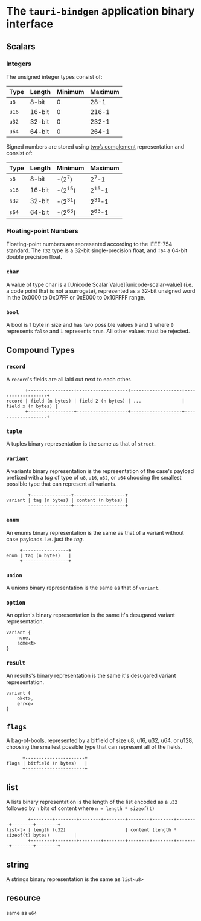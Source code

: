 # The `tauri-bindgen` application binary interface

## Scalars

### Integers

The unsigned integer types consist of:

| Type  | Length | Minimum | Maximum |
| ----- | ------ | ------- | ------- |
| `u8`  | 8-bit  | 0       | 28-1    |
| `u16` | 16-bit | 0       | 216-1   |
| `u32` | 32-bit | 0       | 232-1   |
| `u64` | 64-bit | 0       | 264-1   |

Signed numbers are stored using [two’s complement][twos-complement] representation and consist of:

| Type  | Length | Minimum           | Maximum          |
| ----- | ------ | ----------------- | ---------------- |
| `s8`  | 8-bit  | -(2<sup>7</sup>)  | 2<sup>7</sup>-1  |
| `s16` | 16-bit | -(2<sup>15</sup>) | 2<sup>15</sup>-1 |
| `s32` | 32-bit | -(2<sup>31</sup>) | 2<sup>31</sup>-1 |
| `s64` | 64-bit | -(2<sup>63</sup>) | 2<sup>63</sup>-1 |

### Floating-point Numbers

Floating-point numbers are represented according to the IEEE-754 standard. The
`f32` type is a 32-bit single-precision float, and `f64` a 64-bit double precision float.

### `char`

A value of type char is a [Unicode Scalar Value][unicode-scalar-value] (i.e. a code point that is not a surrogate), represented as a 32-bit unsigned word in the 0x0000 to 0xD7FF or 0xE000 to 0x10FFFF range.

### `bool`

A bool is 1 byte in size and has two possible values `0` and `1` where `0` represents `false` and `1` represents `true`. All other values must be rejected.  

## Compound Types

### `record`

A `record`'s fields are all laid out next to each other.

```
       +-----------------+-------------------+-------------------+-------------------+ 
record | field (n bytes) | field 2 (n bytes) | ...               | field x (n bytes) |
       +-----------------+-------------------+-------------------+-------------------+ 
```

### `tuple`

A tuples binary representation is the same as that of `struct`.

### `variant`

A variants binary representation is the representation of the case's payload prefixed with a *tag* of type of `u8`, `u16`, `u32`, or `u64` choosing the smallest possible type that can represent all variants.

```
        +---------------+-------------------+
variant | tag (n bytes) | content (n bytes) |
        ----------------+-------------------+
```

### `enum`

An enums binary representation is the same as that of a variant without case payloads. I.e. just the *tag*.

```
     +-----------------+
enum | tag (n bytes)   |
     +-----------------+
```

### `union`

A unions binary representation is the same as that of `variant`.

### `option`

An option's binary representation is the same it's desugared variant representation.

```
variant {
    none,
    some<t>
}
```

### `result`

An results's binary representation is the same it's desugared variant representation.

```
variant {
    ok<t>,
    err<e>
}
```

## `flags`

A bag-of-bools, represented by a bitfield of size u8, u16, u32, u64, or u128, choosing the smallest possible type that can represent all of the fields.

```
      +----------------------+
flags | bitfield (n bytes)   |
      +----------------------+
```

## list

A lists binary representation is the length of the list encoded as a `u32` followed by `n` bits of content where `n = length * sizeof(t)`

```
        +--------+--------+--------+--------+--------+--------+--------+--------+--------+
list<t> | length (u32)                      | content (length * sizeof(t) bytes)         |
        +--------+--------+--------+--------+--------+--------+--------+--------+--------+
```

## string

A strings binary representation is the same as `list<u8>`

[twos-complement]: https://en.wikipedia.org/wiki/Two%27s_complement

## resource

same as `u64`